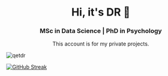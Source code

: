<h1 align="center">Hi, it's DR 👋</h1>
<h3 align="center"> MSc in Data Science | PhD in Psychology </h3>
<p align="center">This account is for my private projects.</p>

<p align="left"> <img src="https://komarev.com/ghpvc/?username=qetdr&color=blue" alt="qetdr" /> </p>

<!--
# Add top languages (and other stats):
[![Top Langs](https://github-readme-stats.vercel.app/api/top-langs/?username=qetdr&hide_progress=true)](https://github.com/qetdr/github-readme-stats)

# A lot of useful Github profile customization tips:
https://www.sitepoint.com/github-profile-readme/
-->

[![GitHub Streak](http://github-readme-streak-stats.herokuapp.com?user=qetdr&mode=weekly)](https://git.io/streak-stats)

